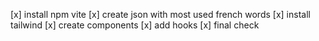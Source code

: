 [x] install npm vite
[x] create json with most used french words
[x] install tailwind
[x] create components
[x] add hooks
[x] final check